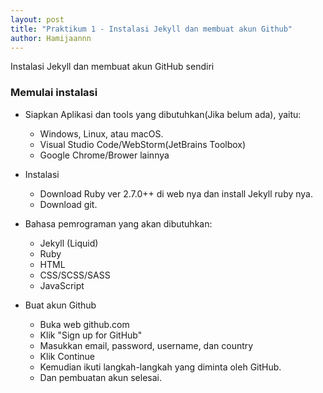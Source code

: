 ```yaml
---
layout: post
title: "Praktikum 1 - Instalasi Jekyll dan membuat akun Github"
author: Hamijaannn
---
```


Instalasi Jekyll dan membuat akun GitHub sendiri

### Memulai instalasi

- Siapkan Aplikasi dan tools yang dibutuhkan(Jika belum ada), yaitu:
   - Windows, Linux, atau macOS.
   - Visual Studio Code/WebStorm(JetBrains Toolbox)
   - Google Chrome/Brower lainnya

- Instalasi
   - Download Ruby ver 2.7.0++ di web nya dan install Jekyll ruby nya.
   - Download git.

- Bahasa pemrograman yang akan dibutuhkan:
   - Jekyll (Liquid)
   - Ruby
   - HTML
   - CSS/SCSS/SASS
   - JavaScript

- Buat akun Github
   - Buka web github.com 
   - Klik "Sign up for GitHub"
   - Masukkan email, password, username, dan country
   - Klik Continue
   - Kemudian ikuti langkah-langkah yang diminta oleh GitHub.
   - Dan pembuatan akun selesai.
